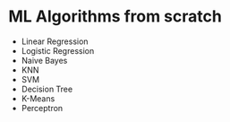 # ML Algorithms from scratch

- Linear Regression
- Logistic Regression
- Naive Bayes
- KNN
- SVM
- Decision Tree
- K-Means
- Perceptron
